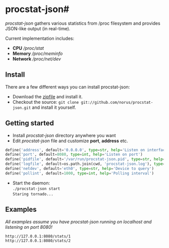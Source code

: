 # procstat-json#

*procstat-json* gathers various statistics from /proc filesystem and provides JSON-like output (in real-time).

Current implementation includes:

* **CPU** */proc/stat*
* **Memory** */proc/meminfo*
* **Network** */proc/net/dev*

## Install
There are a few different ways you can install procstat-json:

* Download the [zipfile](https://github.com/norus/procstat-json/archive/master.zip) and install it.
* Checkout the source: `git clone git://github.com/norus/procstat-json.git` and install it yourself.

## Getting started
* Install *procstat-json* directory anywhere you want
* Edit *procstat-json* file and customize **port**, **address** etc.
```python
define('address', default='0.0.0.0', type=str, help='Listen on interface')
define('port', default=8080, type=int, help='Listen on port')
define('pidfile', default='/var/run/procstat-json.pid', type=str, help='PID location')
define('logfile', default=os.path.join(cwd, 'procstat-json.log'), type=str, help='Log file')
define('netdev', default='eth0', type=str, help='Device to query')
define('pollint', default=1000, type=int, help='Polling interval')
```

* Start the daemon:<br />
`./procstat-json start`<br />
`Staring tornado...`<br />

## Examples
*All examples assume you have *procstat-json* running on localhost and listening on port 8080!*

`http://127.0.0.1:8080/stats/1`<br />
`http://127.0.0.1:8080/stats/2`<br />

